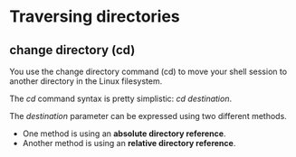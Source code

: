 # Traversing directories

## change directory (cd)

You use the change directory command (cd) to move your shell session to another directory in the Linux filesystem.

The *cd* command syntax is pretty simplistic:  *cd destination*.

The *destination* parameter can be expressed using two different methods.

- One method is using an **absolute directory reference**.
- Another method is using an **relative directory reference**.